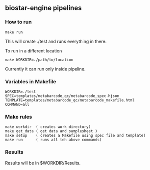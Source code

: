 ##  biostar-engine pipelines

### How to run
	
	make run
	  		
This will create ./test and runs everything in there.

To run in a different location

	make WORKDIR=./path/to/location

Currently it can run only inside pipeline.

### Variables in Makefile

	WORKDIR=./test
	SPEC=templates/metabarcode_qc/metabarcode_spec.hjson
	TEMPLATE=templates/metabarcode_qc/metabarcode_makefile.html
	COMMAND=all

### Make rules
	
	make workdir  ( creates work directory)
	make get_data ( get data and samplesheet )
	make setup    ( creates a Makefile using spec file and template)
	make run      ( runs all teh above commands)

### Results

Results will be in $WORKDIR/Results.

